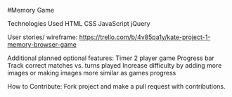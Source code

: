 #Memory Game

Technologies Used
HTML
CSS
JavaScript
  jQuery
  
User stories/ wireframe: https://trello.com/b/4v85pa1y/kate-project-1-memory-browser-game

Additional planned optional features:
Timer
2 player game
Progress bar
Track correct matches vs. turns played
Increase difficulty by adding more images or making images more similar as games progress

How to Contribute:
Fork project and make a pull request with contributions.

